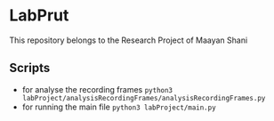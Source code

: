 # LabPrut
This repository belongs to the Research Project of Maayan Shani


## Scripts
- for analyse the recording frames
```python3 labProject/analysisRecordingFrames/analysisRecordingFrames.py```
- for running the main file
```python3 labProject/main.py```
